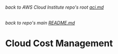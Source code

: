 ###### back to AWS Cloud Institute repo's root [aci.md](../aci.md)
###### back to repo's main [README.md](../../../README.md)
# Cloud Cost Management
